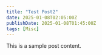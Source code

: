 ```yaml
---
title: "Test Post2"
date: 2025-01-08T02:05:00Z
publishDate: 2025-01-08T01:45:00Z
tags: [Misc]
---
```


This is a sample post content.
